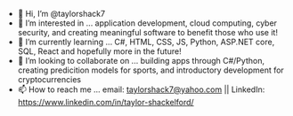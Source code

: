 - 👋 Hi, I’m @taylorshack7
- 👀 I’m interested in ... application development, cloud computing, cyber security, and creating meaningful software to benefit those who use it!
- 🌱 I’m currently learning ... C#, HTML, CSS, JS, Python, ASP.NET core, SQL, React and hopefully more in the future!
- 💞️ I’m looking to collaborate on ... building apps through C#/Python, creating predicition models for sports, and introductory development for cryptocurrencies 
- 📫 How to reach me ... email: taylorshack7@yahoo.com || LinkedIn: https://www.linkedin.com/in/taylor-shackelford/ 

<!---
taylorshack7/taylorshack7 is a ✨ special ✨ repository because its `README.md` (this file) appears on your GitHub profile.
You can click the Preview link to take a look at your changes.
--->
